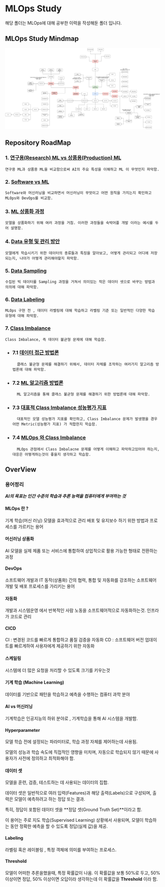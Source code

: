 # MLOps Study
해당 폴더는 MLOps에 대해 공부한 이력을 작성해둔 폴더 입니다.

## MLOps Study Mindmap
![ML_Study_MindMap](./Images/mindmap.png)

## Repository RoadMap
### 1. [연구용(Research) ML vs 상품용(Production) ML](./연구용_ML_vs_상품화_ML.md)
    연구용 ML과 상품용 ML을 비교함으로써 AI의 주요 특성을 이해하고 ML 이 무엇인지 파악함.

### 2. [Software vs ML](./Software_vs_ML.md)
    Software와 머신러닝을 비교하면서 머신러닝이 무엇이고 어떤 원칙을 가지는지 확인하고 MLOps와 DevOps를 비교함.

### 3. [ML 상품화 과정](./ML_상품화_과정.md)
    모델을 상품화하기 위해 여러 과정을 거침. 이러한 과정들을 숙박어플 개발 이라는 예시를 두어 설명함.

### 4. [Data 유형 및 관리 방안](./학습용_Data_유형_및_관리방안.md)
    모델에게 학습시키기 위한 데이터의 종류들과 특징을 알아보고, 어떻게 관리되고 어디에 저장되는지, 나아가 어떻게 관리해야할지 파악함.

### 5. [Data Sampling](./Data_Sampling.md)
    수집된 빅 데이터를 Sampling 과정을 거쳐서 의미있는 작은 데이터 셋으로 바꾸는 방법과 의의에 대해 파악함.

### 6. [Data Labeling](./Data_Labeling.md)
    MLOps 구현 전 , 데이터 라벨링에 대해 학습하고 라벨링 기준 또는 일반적인 다양한 학습 유형에 대해 파악함.

### 7. [Class Imbalance](./Class_Imbalance/Class_Imbalance.md)
    Class Imbalance, 즉 데이터 불균형 문제에 대해 학습함.

- ### 7.1 [데이터 접근 방법론](./Class_Imbalance/데이터_접근_방법론_(Resampling).md)
        클래스 불균형 문제를 해결하기 위해서, 데이터 자체를 조작하는 여러가지 알고리즘 방법론에 대해 파악함.

- ### 7.2 [ML 알고리즘 방법론](./Class_Imbalance/ML_알고리즘_방법론.md)
        ML 알고리즘을 통해 클래스 불균형 문제를 해결하기 위한 방법론에 대해 파악함.

- ### 7.3 [대표적 Class Imbalance 성능평가 지표](./Class_Imbalance/Class_Imbalance_성능평가_및_선택.md)
        대표적인 모델 성능평가 지표를 확인하고, Class Imbalance 문제가 발생했을 경우 어떤 Metric(성능평가 지표) 가 적합한지 학습함.

- ### 7.4 [MLOps 와 Class Imbalance](./Class_Imbalance/MLOps_와_Class_Imbalacne.md)
        MLOps 관점에서 Class Imbalacne 문제를 어떻게 이해하고 파악하고있어야 하는지, 대응은 어떻게하는것이 좋을지 생각하고 학습함.


## OverView
### 용어정리
***AI의 목표는 인간 수준의 학습과 추론 능력을 컴퓨터에게 부여하는 것***

#### MLOps 란 ?
기계 학습(머신 러닝) 모델을 효과적으로 관리 배포 및 유지보수 하기 위한 방법과 프로세스를 가르키는 용어
#### 머신러닝 상품화
AI 모델을 실제 제품 또는 서비스에 통합하여 상업적으로 활용 가능한 형태로 전환하는 과정

#### DevOps
소프트웨어 개발과 IT 동작(상품화) 간의 협력, 통합 및 자동화를 강조하는 소프트웨어 개발 및 배포 프로세스를 가리키는 용어

#### 자동화
개발과 시스템운영 에서 반복적인 사람 노동을 소프트웨어적으로 자동화하는것. 인프라가 코드로 관리

#### CICD
CI : 변경된 코드를 빠르게 통합하고 품질 검증을 자동화
CD : 소프트웨어 버전 업데이트를 빠르게하여 사용자에게 제공하기 위한 자동화

#### 스케일링
시스템에 더 많은 요청을 처리할 수 있도록 크기를 키우는것

#### 기계 학습 (Machine Learning)
데이터를 기반으로 패턴을 학습하고 예측을 수행하는 컴퓨터 과학 분야

#### AI vs 머신러닝
기계학습은 인공지능의 하위 분야로 , 기계학습을 통해 AI 시스템을 개발함.

#### Hyperparameter
모델 학습 전에 설정되는 파라미터로, 학습 과정 자체를 제어하는데 사용됨. 

모델의 성능과 학습 속도에 직접적인 영향을 미치며, 자동으로 학습되지 않기 때문에 사용자가 사전에 정의하고 최적화해야 함.

#### 데이터 셋
모델을 훈련, 검증, 테스트하는 데 사용되는 데이터의 집합. 

데이터 셋은 일반적으로 여러 입력(Features)과 해당 출력(Labels)으로 구성되며, 출력은 모델이 예측하려고 하는 정답 또는 결과. 

특히, 정답이 포함된 데이터 셋을 **정답 셋(Ground Truth Set)**이라고 함. 

이 용어는 주로 지도 학습(Supervised Learning) 상황에서 사용되며, 모델이 학습하는 동안 정확한 예측을 할 수 있도록 정답(실제 값)을 제공.

#### Labeling
라벨링 혹은 레이블링 , 특정 객체에 의미를 부여하는 프로세스.

#### Threshold
모델이 어떠한 추론을했을때, 특정 확률값이 나옴. 이 확률값을 보통 50%로 두고, 50% 이상이면 정답, 50% 이상이면 오답이라 생각하는데 이 확률값을 **Threshold** 이라 함.